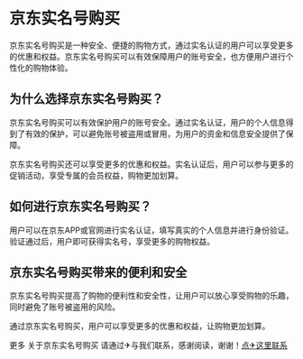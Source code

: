 # 京东实名号购买

京东实名号购买是一种安全、便捷的购物方式，通过实名认证的用户可以享受更多的优惠和权益。京东实名号购买可以有效保障用户的账号安全，也方便用户进行个性化的购物体验。

## 为什么选择京东实名号购买？

京东实名号购买可以有效保护用户的账号安全。通过实名认证，用户的个人信息得到了有效的保护，可以避免账号被盗用或冒用，为用户的资金和信息安全提供了保障。

京东实名号购买还可以享受更多的优惠和权益。实名认证后，用户可以参与更多的促销活动，享受专属的会员权益，购物更加划算。

## 如何进行京东实名号购买？

用户可以在京东APP或官网进行实名认证，填写真实的个人信息并进行身份验证。验证通过后，用户即可获得实名号，享受更多的购物权益。

## 京东实名号购买带来的便利和安全

京东实名号购买提高了购物的便利性和安全性，让用户可以放心享受购物的乐趣，同时避免了账号被盗用的风险。

通过京东实名号购买，用户可以享受更多的优惠和权益，让购物更加划算。

更多 关于京东实名号购买 请通过✈与我们联系，感谢阅读，谢谢！[点✈这里联系](https://sms.k02.cc)